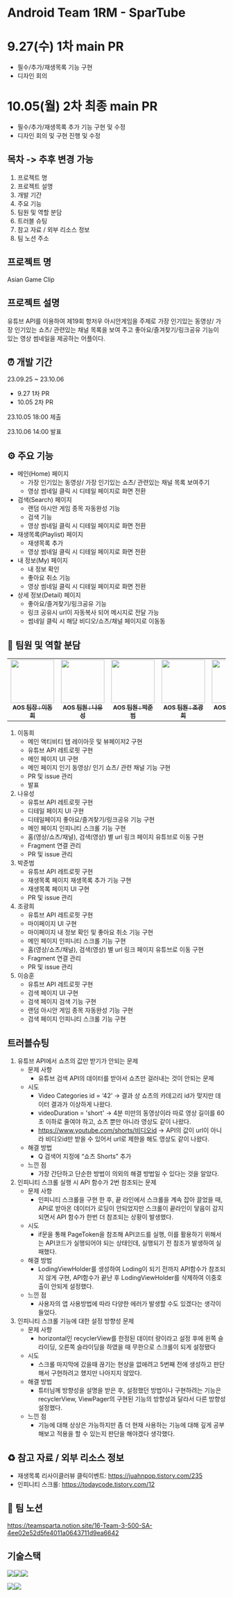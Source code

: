 # Android Team 1RM - SparTube

# 9.27(수) 1차 main PR
- 필수/추가/재생목록 기능 구현
- 디자인 회의
# 10.05(월) 2차 최종 main PR
- 필수/추가/재생목록 추가 기능 구현 및 수정
- 디자인 회의 및 구현 진행 및 수정

## 목차 -> 추후 변경 가능
1. 프로젝트 명
2. 프로젝트 설명
3. 개발 기간
4. 주요 기능
5. 팀원 및 역할 분담
6. 트러블 슈팅
7. 참고 자료 / 외부 리소스 정보
8. 팀 노션 주소

## 프로젝트 명
Asian Game Clip

## 프로젝트 설명
유튜브 API를 이용하여 제19회 항저우 아시안게임을 주제로 가장 인기있는 동영상/ 가장 인기있는 쇼츠/ 관련있는 채널 목록을 보여 주고
좋아요/즐겨찾기/링크공유 기능이 있는 영상 썸네일을 제공하는 어플이다.

## ⏰ 개발 기간
23.09.25 ~ 23.10.06
  - 9.27 1차 PR
  - 10.05 2차 PR

23.10.05 18:00 제출

23.10.06 14:00 발표

## ⚙️ 주요 기능
- 메인(Home) 페이지
  - 가장 인기있는 동영상/ 가장 인기있는 쇼츠/ 관련있는 채널 목록 보여주기
  - 영상 썸네일 클릭 시 디테일 페이지로 화면 전환
- 검색(Search) 페이지
  - 랜덤 아시안 게임 종목 자동완성 기능
  - 검색 기능
  - 영상 썸네일 클릭 시 디테일 페이지로 화면 전환
- 재생목록(Playlist) 페이지
  - 재생목록 추가
  - 영상 썸네일 클릭 시 디테일 페이지로 화면 전환
- 내 정보(My) 페이지
  - 내 정보 확인
  - 좋아요 취소 기능
  - 영상 썸네일 클릭 시 디테일 페이지로 화면 전환
- 상세 정보(Detail) 페이지
  - 좋아요/즐겨찾기/링크공유 기능
  - 링크 공유시 url이 자동복사 되어 메시지로 전달 가능
  - 썸네일 클릭 시 해당 비디오/쇼츠/채널 페이지로 이동동

## 🎉 팀원 및 역할 분담
<table>
  <tbody>
    <tr>
      <td align="center"><a href="https://github.com/LeeDonghee0917"><img src="https://avatars.githubusercontent.com/u/86705733?v=4" width="100px;"><br /><sub><b>AOS 팀장 : 이동희</b></sub></a><br /></a></td>
      <td align="center"><a href="https://github.com/VonLyus"><img src="https://avatars.githubusercontent.com/u/73988800?v=4" width="100px;"><br /><sub><b>AOS 팀원 : 나유성</b></sub></a><br /></a></td>
      <td align="center"><a href="https://github.com/JunBeoPark"><img src="https://avatars.githubusercontent.com/u/94429684?v=4" width="100px;"><br /><sub><b>AOS 팀원 : 박준범</b></sub></a><br /></a></td>
      <td align="center"><a href="https://github.com/ckh124"><img src="https://avatars.githubusercontent.com/u/113021323?v=4" width="100px;"><br /><sub><b>AOS 팀원 : 조광희</b></sub></a><br /></a></td>
      <td align="center"><a href="https://github.com/lsshhh"><img src="https://avatars.githubusercontent.com/u/134198247?v=4" width="100px;"><br /><sub><b>AOS 팀원 : 이승훈</b></sub></a><br /></a></td>
     <tr/>
  </tbody>
</table>

1. 이동희
   - 메인 액티비티 탭 레이아웃 및 뷰페이저2 구현
   - 유튜브 API 레트로핏 구현
   - 메인 페이지 UI 구현
   - 메인 페이지 인기 동영상/ 인기 쇼츠/ 관련 채널 기능 구현
   - PR 및 issue 관리
   - 발표
2. 나유성
   - 유튜브 API 레트로핏 구현
   - 디테일 페이지 UI 구현
   - 디테일페이지 좋아요/즐겨찾기/링크공유 기능 구현
   - 메인 페이지 인피니티 스크롤 기능 구현
   - 홈(영상/쇼츠/채널), 검색(영상) 별 url 링크 페이지 유튜브로 이동 구현
   - Fragment 연결 관리
   - PR 및 issue 관리
3. 박준범
   - 유튜브 API 레트로핏 구현
   - 재생목록 페이지 재생목록 추가 기능 구현
   - 재생목록 페이지 UI 구현
   - PR 및 issue 관리
4. 조광희
   - 유튜브 API 레트로핏 구현
   - 마이페이지 UI 구현
   - 마이페이지 내 정보 확인 및 좋아요 취소 기능 구현
   - 메인 페이지 인피니티 스크롤 기능 구현
   - 홈(영상/쇼츠/채널), 검색(영상) 별 url 링크 페이지 유튜브로 이동 구현
   - Fragment 연결 관리
   - PR 및 issue 관리
5. 이승훈
   - 유튜브 API 레트로핏 구현
   - 검색 페이지 UI 구현
   - 검색 페이지 검색 기능 구현
   - 랜덤 아시안 게임 종목 자동완성 기능 구현
   - 검색 페이지 인피니티 스크롤 기능 구현

## 트러블슈팅

1. 유튜브 API에서 쇼츠의 값만 받기가 안되는 문제
    - 문제 사항
      - 유튜브 검색 API의 데이터를 받아서 쇼츠만 걸러내는 것이 안되는 문제
    - 시도
      - Video Categories id = ‘42’ -> 결과 상 쇼츠의 카데고리 id가 맞지만 데이터 결과가 이상하게 나왔다.
      - videoDuration = 'short' -> 4분 미만의 동영상이라 따로 영상 길이를 60초 이하로 줄여야 하고, 쇼츠 뿐만 아니라 영상도 같이 나왔다.
      - https://www.youtube.com/shorts/비디오id -> API의 값이 url이 아니라 비디오id만 받을 수 있어서 url로 제한을 해도 영상도 같이 나왔다.
    - 해결 방법
      - Q 검색어 지정에 “쇼츠 Shorts” 추가
    - 느낀 점
      - 가장 간단하고 단순한 방법이 의외의 해결 방법일 수 있다는 것을 알았다.
2. 인피니티 스크롤 실행 시 API 함수가 2번 참조되는 문제
    - 문제 사항
      - 인피니티 스크롤을 구현 한 후, 끝 라인에서 스크롤을 계속 잡아 끌었을 때, API로 받아온 데이터가 로딩이 안되었지만 스크롤이 끝라인이 닿음이 감지되면서 API 함수가 한번 더 참조되는 상황이 발생했다.
    - 시도
      - if문을 통해 PageToken을 참조해 API코드를 실행, 이를 활용하기 위해서는 API코드가 실행되어야 되는 상태인데, 실행되기 전 참조가 발생하여 실패했다.
    - 해결 방법
      - LodingViewHolder를 생성하여 Loding이 되기 전까지 API함수가 참조되지 않게 구현, API함수가 끝난 후 LodingViewHolder를 삭제하여 이중호출이 안되게 설정했다.
    - 느낀 점
      - 사용자의 앱 사용방법에 따라 다양한 에러가 발생할 수도 있겠다는 생각이 들었다.
3. 인피니티 스크롤 기능에 대한 설정 방향성 문제
    - 문제 사항
      - horizontal인 recyclerView를 한정된 데이터 량이라고 설정 후에 왼쪽 슬라이딩, 오른쪽 슬라이딩을 하였을 때 무한으로 스크롤이 되게 설정됐다
    - 시도
      - 스크롤 마지막에 갔을때 끊기는 현상을 없애려고 5번째 전에 생성하고 판단해서 구현하려고 했지만 나아지지 않았다.
    - 해결 방법
      - 튜터님께 방향성을 설명을 받은 후, 설정했던 방법이나 구현하려는 기능은 recyclerView, ViewPager의 구현된 기능의 방향성과 달라서 다른 방향성 설정했다.
    - 느낀 점
      - 기능에 대해 상상은 가능하지만 좀 더 현재 사용하는 기능에 대해 깊게 공부해보고 적용을 할 수 있는지 판단을 해야겠다 생각했다.

## ♻️ 참고 자료 / 외부 리소스 정보
- 재생목록 리사이클러뷰 클릭이벤트: https://juahnpop.tistory.com/235
- 인피니티 스크롤: https://todaycode.tistory.com/12

## 📖 팀 노션
https://teamsparta.notion.site/16-Team-3-500-SA-4ee02e52d5fe4011a0643711d9ea6642

## 기술스택
<img src="https://img.shields.io/badge/github-181717?style=for-the-badge&logo=github&logoColor=white"><img src="https://img.shields.io/badge/git-F05032?style=for-the-badge&logo=git&logoColor=white"><img src="https://img.shields.io/badge/gradle-02303A?style=for-the-badge&logo=gradle&logoColor=white">

<img src="https://img.shields.io/badge/Kotlin-7F52FF?style=for-the-badge&logo=Kotlin&logoColor=white"><img src="https://img.shields.io/badge/Android-3DDC84?style=for-the-badge&logo=Android&logoColor=white">
